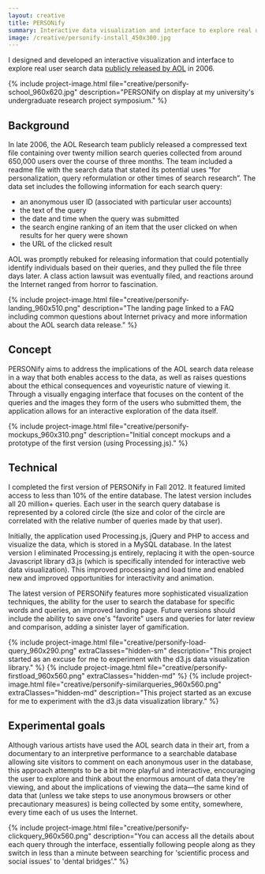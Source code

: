 ```yaml
---
layout: creative
title: PERSONify
summary: Interactive data visualization and interface to explore real user search data publicly released by AOL in 2006.
image: /creative/personify-install_450x300.jpg
---
```


I designed and developed an interactive visualization and interface to explore real user search data [publicly released by AOL](https://techcrunch.com/2006/08/06/aol-proudly-releases-massive-amounts-of-user-search-data/) in 2006.

{% include project-image.html file="creative/personify-school_960x620.jpg" description="PERSONify on display at my university's undergraduate research project symposium." %}

## Background

In late 2006, the AOL Research team publicly released a compressed text file containing over twenty million search queries collected from around 650,000 users over the course of three months. The team included a readme file with the search data that stated its potential uses “for personalization, query reformulation or other times of search research”. The data set includes the following information for each search query:

* an anonymous user ID (associated with particular user accounts)
* the text of the query
* the date and time when the query was submitted
* the search engine ranking of an item that the user clicked on when results for her query were shown
* the URL of the clicked result

AOL was promptly rebuked for releasing information that could potentially identify individuals based on their queries, and they pulled the file three days later. A class action lawsuit was eventually filed, and reactions around the Internet ranged from horror to fascination.

{% include project-image.html file="creative/personify-landing_960x510.png" description="The landing page linked to a FAQ including common questions about Internet privacy and more information about the AOL search data release." %}


## Concept

PERSONify aims to address the implications of the AOL search data release in a way that both enables access to the data, as well as raises questions about the ethical consequences and voyeuristic nature of viewing it. Through a visually engaging interface that focuses on the content of the queries and the images they form of the users who submitted them, the application allows for an interactive exploration of the data itself.


{% include project-image.html file="creative/personify-mockups_960x310.png" description="Initial concept mockups and a prototype of the first version (using Processing.js)." %}

## Technical

I completed the first version of PERSONify in Fall 2012.  It featured limited access to less than 10% of the entire database. The latest version includes all 20 million+ queries. Each user in the search query database is represented by a colored circle (the size and color of the circle are correlated with the relative number of queries made by that user).

Initially, the application used Processing.js, jQuery and PHP to access and visualize the data, which is stored in a MySQL database. In the latest version I eliminated Processing.js entirely, replacing it with the open-source Javascript library d3.js (which is specifically intended for interactive web data visualization). This improved processing and load time and enabled new and improved opportunities for interactivity and animation.

The latest version of PERSONify features more sophisticated visualization techniques, the ability for the user to search the database for specific words and queries, an improved landing page. Future versions should include the ability to save one's "favorite" users and queries for later review and comparison, adding a sinister layer of gamification.

{% include project-image.html file="creative/personify-load-query_960x290.png" extraClasses="hidden-sm" description="This project started as an excuse for me to experiment with the d3.js data visualization library." %}
{% include project-image.html file="creative/personify-firstload_960x560.png" extraClasses="hidden-md" %}
{% include project-image.html file="creative/personify-similarqueries_960x560.png" extraClasses="hidden-md" description="This project started as an excuse for me to experiment with the d3.js data visualization library." %}


## Experimental goals

Although various artists have used the AOL search data in their art, from a documentary to an interpretive performance to a searchable database allowing site visitors to comment on each anonymous user in the database, this approach attempts to be a bit more playful and interactive, encouraging the user to explore and think about the enormous amount of data they're viewing, and about the implications of viewing the data—the same kind of data that (unless we take steps to use anonymous browsers or other precautionary measures) is being collected by some entity, somewhere, every time each of us uses the Internet.

{% include project-image.html file="creative/personify-clickquery_960x560.png" description="You can access all the details about each query through the interface, essentially following people along as they switch in less than a minute between searching for 'scientific process and social issues' to 'dental bridges'." %}

